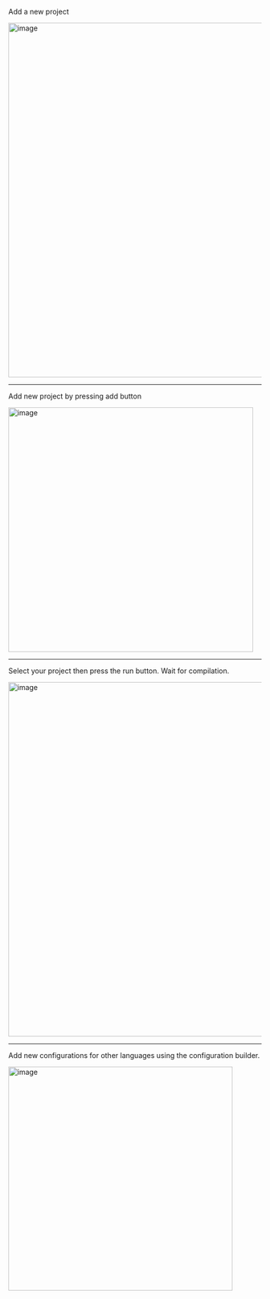 Add a new project

<img width="706" alt="image" src="https://github.com/WarZendor/IAE/assets/45602768/1cfec337-7b0e-4719-b84f-75d6e324de39">

***

Add new project by pressing add button

<img width="487" alt="image" src="https://github.com/WarZendor/IAE/assets/45602768/d81f5095-89c1-4822-bf10-bc5ba66bac23">

***

Select your project then press the run button. Wait for compilation.

<img width="706" alt="image" src="https://github.com/WarZendor/IAE/assets/45602768/2cb86ab0-a0c8-4c9a-a217-072bed624fc2">

***

Add new configurations for other languages using the configuration builder.

<img width="446" alt="image" src="https://github.com/WarZendor/IAE/assets/45602768/ddd40476-46b5-4d58-b9a0-40f04e3f2144">
